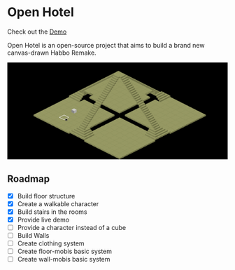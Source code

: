 # Open Hotel

Check out the [Demo](https://open-hotel-demo.netlify.com/)

Open Hotel is an open-source project that aims to build a brand new canvas-drawn Habbo Remake.

![Open Hotel Client screenshot](./public/resources/images/hclient.gif)

## Roadmap

- [x] Build floor structure
- [x] Create a walkable character
- [x] Build stairs in the rooms
- [x] Provide live demo
- [ ] Provide a character instead of a cube
- [ ] Build Walls
- [ ] Create clothing system
- [ ] Create floor-mobis basic system
- [ ] Create wall-mobis basic system
